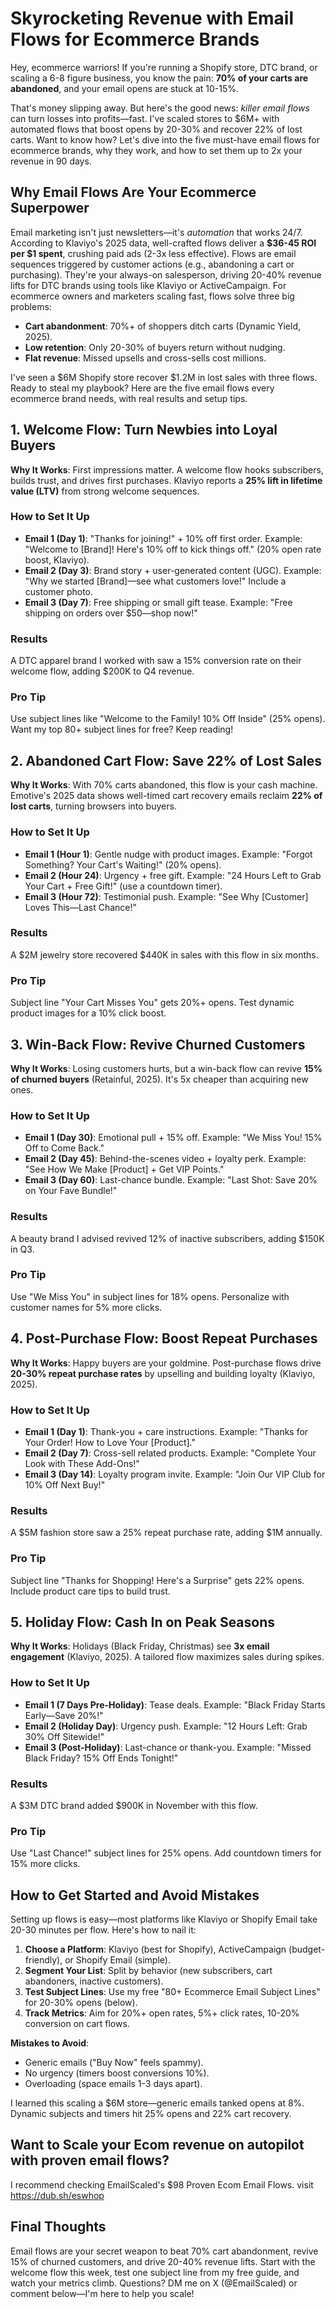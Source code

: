 # Skyrocketing Revenue with Email Flows for Ecommerce Brands

Hey, ecommerce warriors! If you're running a Shopify store, DTC brand, or scaling a 6-8 figure business, you know the pain: **70% of your carts are abandoned**, and your email opens are stuck at 10-15%. 

That's money slipping away. But here's the good news: *killer email flows* can turn losses into profits—fast. I've scaled stores to $6M+ with automated flows that boost opens by 20-30% and recover 22% of lost carts. Want to know how? Let's dive into the five must-have email flows for ecommerce brands, why they work, and how to set them up to 2x your revenue in 90 days.

## Why Email Flows Are Your Ecommerce Superpower

Email marketing isn't just newsletters—it's *automation* that works 24/7. According to Klaviyo's 2025 data, well-crafted flows deliver a **$36-45 ROI per $1 spent**, crushing paid ads (2-3x less effective). Flows are email sequences triggered by customer actions (e.g., abandoning a cart or purchasing). They're your always-on salesperson, driving 20-40% revenue lifts for DTC brands using tools like Klaviyo or ActiveCampaign. For ecommerce owners and marketers scaling fast, flows solve three big problems:  
- **Cart abandonment**: 70%+ of shoppers ditch carts (Dynamic Yield, 2025).  
- **Low retention**: Only 20-30% of buyers return without nudging.  
- **Flat revenue**: Missed upsells and cross-sells cost millions.  

I've seen a $6M Shopify store recover $1.2M in lost sales with three flows. Ready to steal my playbook? Here are the five email flows every ecommerce brand needs, with real results and setup tips.

## 1. Welcome Flow: Turn Newbies into Loyal Buyers

**Why It Works**: First impressions matter. A welcome flow hooks subscribers, builds trust, and drives first purchases. Klaviyo reports a **25% lift in lifetime value (LTV)** from strong welcome sequences.

### How to Set It Up
- **Email 1 (Day 1)**: "Thanks for joining!" + 10% off first order. Example: "Welcome to [Brand]! Here's 10% off to kick things off." (20% open rate boost, Klaviyo).  
- **Email 2 (Day 3)**: Brand story + user-generated content (UGC). Example: "Why we started [Brand]—see what customers love!" Include a customer photo.  
- **Email 3 (Day 7)**: Free shipping or small gift tease. Example: "Free shipping on orders over $50—shop now!"

### Results
A DTC apparel brand I worked with saw a 15% conversion rate on their welcome flow, adding $200K to Q4 revenue.

### Pro Tip
Use subject lines like "Welcome to the Family! 10% Off Inside" (25% opens). Want my top 80+ subject lines for free? Keep reading!

## 2. Abandoned Cart Flow: Save 22% of Lost Sales

**Why It Works**: With 70% carts abandoned, this flow is your cash machine. Emotive's 2025 data shows well-timed cart recovery emails reclaim **22% of lost carts**, turning browsers into buyers.

### How to Set It Up
- **Email 1 (Hour 1)**: Gentle nudge with product images. Example: "Forgot Something? Your Cart's Waiting!" (20% opens).  
- **Email 2 (Hour 24)**: Urgency + free gift. Example: "24 Hours Left to Grab Your Cart + Free Gift!" (use a countdown timer).  
- **Email 3 (Hour 72)**: Testimonial push. Example: "See Why [Customer] Loves This—Last Chance!"

### Results
A $2M jewelry store recovered $440K in sales with this flow in six months.

### Pro Tip
Subject line "Your Cart Misses You" gets 20%+ opens. Test dynamic product images for a 10% click boost.

## 3. Win-Back Flow: Revive Churned Customers

**Why It Works**: Losing customers hurts, but a win-back flow can revive **15% of churned buyers** (Retainful, 2025). It's 5x cheaper than acquiring new ones.

### How to Set It Up
- **Email 1 (Day 30)**: Emotional pull + 15% off. Example: "We Miss You! 15% Off to Come Back."  
- **Email 2 (Day 45)**: Behind-the-scenes video + loyalty perk. Example: "See How We Make [Product] + Get VIP Points."  
- **Email 3 (Day 60)**: Last-chance bundle. Example: "Last Shot: Save 20% on Your Fave Bundle!"

### Results
A beauty brand I advised revived 12% of inactive subscribers, adding $150K in Q3.

### Pro Tip
Use "We Miss You" in subject lines for 18% opens. Personalize with customer names for 5% more clicks.

## 4. Post-Purchase Flow: Boost Repeat Purchases

**Why It Works**: Happy buyers are your goldmine. Post-purchase flows drive **20-30% repeat purchase rates** by upselling and building loyalty (Klaviyo, 2025).

### How to Set It Up
- **Email 1 (Day 1)**: Thank-you + care instructions. Example: "Thanks for Your Order! How to Love Your [Product]."  
- **Email 2 (Day 7)**: Cross-sell related products. Example: "Complete Your Look with These Add-Ons!"  
- **Email 3 (Day 14)**: Loyalty program invite. Example: "Join Our VIP Club for 10% Off Next Buy!"

### Results
A $5M fashion store saw a 25% repeat purchase rate, adding $1M annually.

### Pro Tip
Subject line "Thanks for Shopping! Here's a Surprise" gets 22% opens. Include product care tips to build trust.

## 5. Holiday Flow: Cash In on Peak Seasons

**Why It Works**: Holidays (Black Friday, Christmas) see **3x email engagement** (Klaviyo, 2025). A tailored flow maximizes sales during spikes.

### How to Set It Up
- **Email 1 (7 Days Pre-Holiday)**: Tease deals. Example: "Black Friday Starts Early—Save 20%!"  
- **Email 2 (Holiday Day)**: Urgency push. Example: "12 Hours Left: Grab 30% Off Sitewide!"  
- **Email 3 (Post-Holiday)**: Last-chance or thank-you. Example: "Missed Black Friday? 15% Off Ends Tonight!"

### Results
A $3M DTC brand added $900K in November with this flow.

### Pro Tip
Use "Last Chance!" subject lines for 25% opens. Add countdown timers for 15% more clicks.

## How to Get Started and Avoid Mistakes

Setting up flows is easy—most platforms like Klaviyo or Shopify Email take 20-30 minutes per flow. Here's how to nail it:  
1. **Choose a Platform**: Klaviyo (best for Shopify), ActiveCampaign (budget-friendly), or Shopify Email (simple).  
2. **Segment Your List**: Split by behavior (new subscribers, cart abandoners, inactive customers).  
3. **Test Subject Lines**: Use my free "80+ Ecommerce Email Subject Lines" for 20-30% opens (below).  
4. **Track Metrics**: Aim for 20%+ open rates, 5%+ click rates, 10-20% conversion on cart flows.

**Mistakes to Avoid**:  
- Generic emails ("Buy Now" feels spammy).  
- No urgency (timers boost conversions 10%).  
- Overloading (space emails 1-3 days apart).  

I learned this scaling a $6M store—generic emails tanked opens at 8%. Dynamic subjects and timers hit 25% opens and 22% cart recovery.

## Want to Scale your Ecom revenue on autopilot with proven email flows?

I recommend checking EmailScaled's $98 Proven Ecom Email Flows. visit https://dub.sh/eswhop


## Final Thoughts

Email flows are your secret weapon to beat 70% cart abandonment, revive 15% of churned customers, and drive 20-40% revenue lifts. Start with the welcome flow this week, test one subject line from my free guide, and watch your metrics climb. Questions? DM me on X (@EmailScaled) or comment below—I'm here to help you scale!
